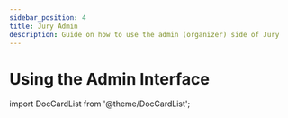 ```yaml
---
sidebar_position: 4
title: Jury Admin
description: Guide on how to use the admin (organizer) side of Jury
---
```


# Using the Admin Interface

<!-- Index list -->

import DocCardList from '@theme/DocCardList';

<DocCardList />
